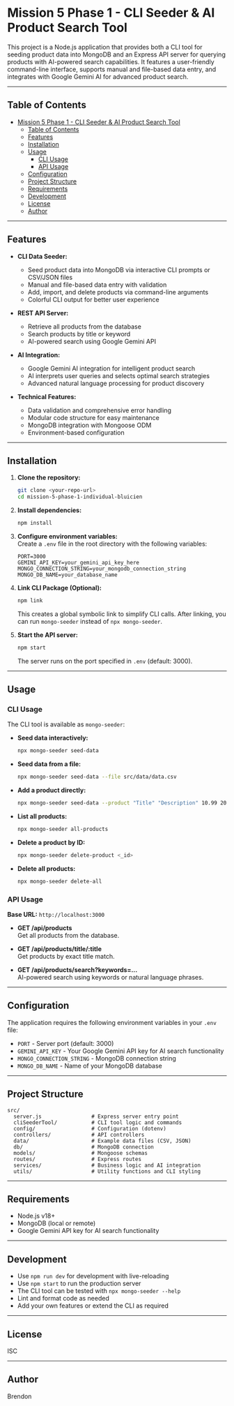 # Mission 5 Phase 1 - CLI Seeder & AI Product Search Tool

This project is a Node.js application that provides both a CLI tool for seeding product data into MongoDB and an Express API server for querying products with AI-powered search capabilities. It features a user-friendly command-line interface, supports manual and file-based data entry, and integrates with Google Gemini AI for advanced product search.

---

## Table of Contents

- [Mission 5 Phase 1 - CLI Seeder \& AI Product Search Tool](#mission-5-phase-1---cli-seeder--ai-product-search-tool)
  - [Table of Contents](#table-of-contents)
  - [Features](#features)
  - [Installation](#installation)
  - [Usage](#usage)
    - [CLI Usage](#cli-usage)
    - [API Usage](#api-usage)
  - [Configuration](#configuration)
  - [Project Structure](#project-structure)
  - [Requirements](#requirements)
  - [Development](#development)
  - [License](#license)
  - [Author](#author)

---

## Features

- **CLI Data Seeder:**  
  - Seed product data into MongoDB via interactive CLI prompts or CSV/JSON files
  - Manual and file-based data entry with validation
  - Add, import, and delete products via command-line arguments
  - Colorful CLI output for better user experience

- **REST API Server:**  
  - Retrieve all products from the database
  - Search products by title or keyword
  - AI-powered search using Google Gemini API

- **AI Integration:**  
  - Google Gemini AI integration for intelligent product search
  - AI interprets user queries and selects optimal search strategies
  - Advanced natural language processing for product discovery

- **Technical Features:**  
  - Data validation and comprehensive error handling
  - Modular code structure for easy maintenance
  - MongoDB integration with Mongoose ODM
  - Environment-based configuration

---

## Installation

1. **Clone the repository:**
   ```bash
   git clone <your-repo-url>
   cd mission-5-phase-1-individual-bluicien
   ```

2. **Install dependencies:**
   ```bash
   npm install
   ```

3. **Configure environment variables:**  
   Create a `.env` file in the root directory with the following variables:
   ```env
   PORT=3000
   GEMINI_API_KEY=your_gemini_api_key_here
   MONGO_CONNECTION_STRING=your_mongodb_connection_string
   MONGO_DB_NAME=your_database_name
   ```

4. **Link CLI Package (Optional):**
   ```bash
   npm link
   ```
   This creates a global symbolic link to simplify CLI calls. After linking, you can run `mongo-seeder` instead of `npx mongo-seeder`.

5. **Start the API server:**
   ```bash
   npm start
   ```
   The server runs on the port specified in `.env` (default: 3000).

---

## Usage

### CLI Usage

The CLI tool is available as `mongo-seeder`:

- **Seed data interactively:**
  ```bash
  npx mongo-seeder seed-data
  ```
- **Seed data from a file:**
  ```bash
  npx mongo-seeder seed-data --file src/data/data.csv
  ```
- **Add a product directly:**
  ```bash
  npx mongo-seeder seed-data --product "Title" "Description" 10.99 20.00
  ```
- **List all products:**
  ```bash
  npx mongo-seeder all-products
  ```
- **Delete a product by ID:**
  ```bash
  npx mongo-seeder delete-product <_id>
  ```
- **Delete all products:**
  ```bash
  npx mongo-seeder delete-all
  ```

### API Usage

**Base URL:** `http://localhost:3000`

- **GET /api/products**  
  Get all products from the database.

- **GET /api/products/title/:title**  
  Get products by exact title match.

- **GET /api/products/search?keywords=...**  
  AI-powered search using keywords or natural language phrases.

---

## Configuration

The application requires the following environment variables in your `.env` file:

- `PORT` - Server port (default: 3000)
- `GEMINI_API_KEY` - Your Google Gemini API key for AI search functionality
- `MONGO_CONNECTION_STRING` - MongoDB connection string
- `MONGO_DB_NAME` - Name of your MongoDB database

---

## Project Structure

```
src/
  server.js                # Express server entry point
  cliSeederTool/           # CLI tool logic and commands
  config/                  # Configuration (dotenv)
  controllers/             # API controllers
  data/                    # Example data files (CSV, JSON)
  db/                      # MongoDB connection
  models/                  # Mongoose schemas
  routes/                  # Express routes
  services/                # Business logic and AI integration
  utils/                   # Utility functions and CLI styling
```

---

## Requirements

- Node.js v18+
- MongoDB (local or remote)
- Google Gemini API key for AI search functionality

---

## Development

- Use `npm run dev` for development with live-reloading
- Use `npm start` to run the production server
- The CLI tool can be tested with `npx mongo-seeder --help`
- Lint and format code as needed
- Add your own features or extend the CLI as required

---

## License

ISC

---

## Author

Brendon
